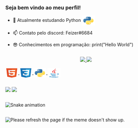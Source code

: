 ### Seja bem vindo ao meu perfil!

- 🌱 Atualmente estudando Python <img align="center" alt="vbsx-Python" height="30" width="40" src="https://raw.githubusercontent.com/devicons/devicon/master/icons/python/python-original.svg"> 

- 📫 Contato pelo discord: Feizer#6684
- 😎 Conhecimentos em programação: print("Hello World")

##

<div align="center">
  <a href="https://github.com/VBSX">
  <img height="180em" src="https://github-readme-stats.vercel.app/api?username=VBSX&show_icons=true&theme=synthwave&include_all_commits=true&count_private=true"/>
  <img height="180em" src="https://github-readme-stats.vercel.app/api/top-langs/?username=VBSX&layout=compact&langs_count=7&theme=synthwave"/>
</div>
  <div style="display: inline_block"><br>
<!--   <img align="center" alt="vbsx-Js" height="30" width="40" src="https://raw.githubusercontent.com/devicons/devicon/master/icons/javascript/javascript-plain.svg"> -->
<!--   <img align="center" alt="vbsx-React" height="30" width="40" src="https://raw.githubusercontent.com/devicons/devicon/master/icons/react/react-original.svg"> -->
  <img align="center" alt="vbsx-HTML" height="30" width="40" src="https://raw.githubusercontent.com/devicons/devicon/master/icons/html5/html5-original.svg">
  <img align="center" alt="vbsx-CSS" height="30" width="40" src="https://raw.githubusercontent.com/devicons/devicon/master/icons/css3/css3-original.svg">
  <img align="center" alt="vbsx-Python" height="30" width="40" src="https://raw.githubusercontent.com/devicons/devicon/master/icons/python/python-original.svg">
  <img align="center" alt="vbsx-Java" height="30" width="40" src="https://raw.githubusercontent.com/devicons/devicon/master/icons/java/java-original.svg">
   
</div> 
 
  ##
  
  <div>
      <a href="https://www.linkedin.com/in/oak-borges/" target="_blank"><img src="https://img.shields.io/badge/-LinkedIn-%230077B5?style=for-the-badge&logo=linkedin&logoColor=white" target="_blank"></a>
     <a href="https://discord.gg/9SKWuFYp9N" target="_blank"><img src="https://img.shields.io/badge/Discord-7289DA?style=for-the-badge&logo=discord&logoColor=white" target="_blank"></a>
  </div>
  
  ##
  
  ![Snake animation](https://github.com/VBSX/VBSX/blob/output/github-contribution-grid-snake.svg)
  
  ##
  
  <div>
    <img src='https://random-memer.herokuapp.com/' title="Meme" alt="Please refresh the page if the meme doesn't show up.">
  </div>
